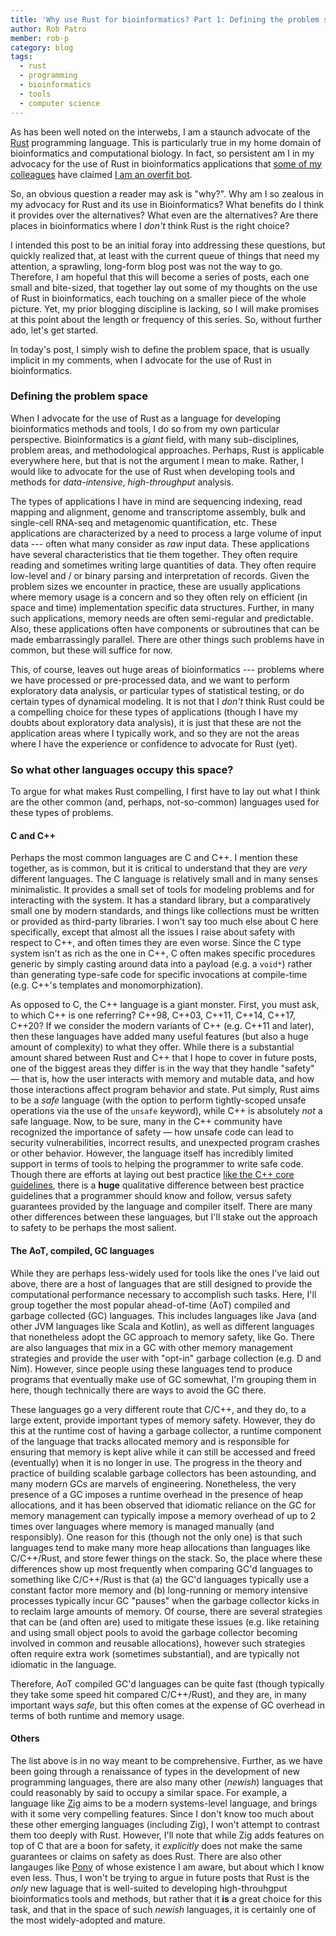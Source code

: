 ```yaml
---
title: 'Why use Rust for bioinformatics? Part 1: Defining the problem space.'
author: Rob Patro
member: rob-p
category: blog
tags:
  - rust
  - programming
  - bioinformatics
  - tools
  - computer science
---
```


As has been well noted on the interwebs, I am a staunch advocate of the [Rust](https://www.rust-lang.org) 
programming language.  This is particularly true in my home domain of bioinformatics and computational biology.
In fact, so persistent am I in my advocacy for the use of Rust in bioinformatics applications that [some of my colleagues](https://kamimrcht.github.io/webpage/)
have claimed [I am an overfit bot](https://twitter.com/CamilleMrcht/status/1522609312006344705?s=20&t=xH6INShi5gwSSHIZlqfoDw).

So, an obvious question a reader may ask is "why?".  Why am I so zealous in my advocacy for Rust and its use in 
Bioinformatics?  What benefits do I think it provides over the alternatives? What even are the alternatives? 
Are there places in bioinformatics where I *don't* think Rust is the right choice?

I intended this post to be an initial foray into addressing these questions, but quickly realized that, at least with 
the current queue of things that need my attention, a sprawling, long-form blog post was not the way to go.
Therefore, I am hopeful that this will become a series of posts, each one small and bite-sized, that together 
lay out some of my thoughts on the use of Rust in bioinformatics, each touching on a smaller piece of the whole 
picture. Yet, my prior blogging discipline is lacking, so I will make promises at this point about the length or 
frequency of this series.  So, without further ado, let's get started.

In today's post, I simply wish to define the problem space, that is usually implicit in my comments, when I advocate
for the use of Rust in bioinformatics.

### Defining the problem space

When I advocate for the use of Rust as a language for developing bioinformatics methods and tools, I do so from my own
particular perspective. Bioinformatics is a *giant* field, with many sub-disciplines, problem areas, and methodological
approaches.  Perhaps, Rust is applicable everywhere here, but that is not the argument I mean to make.  Rather, I would like 
to advocate for the use of Rust when developing tools and methods for *data-intensive*, *high-throughput* analysis.  

The types of applications I have in mind are sequencing indexing, read mapping and alignment, genome and transcriptome assembly, bulk and
single-cell RNA-seq and metagenomic quantification, etc.  These applications are characterized by a need to process a large volume 
of input data --- often what many consider as *raw* input data. These applications have several characteristics that tie them together.
They often require reading and sometimes writing large quantities of data.  They often require low-level and / or binary parsing and 
interpretation of records.  Given the problem sizes we encounter in practice, these are usually applications where memory usage is a 
concern and so they often rely on efficient (in space and time) implementation specific data structures.  Further, in many such applications,
memory needs are often semi-regular and predictable.  Also, these applications often have components or subroutines that 
can be made embarrassingly parallel.  There are other things such problems have in common, but these will suffice for now.

This, of course, leaves out huge areas of bioinformatics --- problems where we have processed or pre-processed data, and we want to perform 
exploratory data analysis, or particular types of statistical testing, or do certain types of dynamical modeling.  It is not that I *don't*
think Rust could be a compelling choice for these types of applications (though I have my doubts about exploratory data analysis), it is just 
that these are not the application areas where I typically work, and so they are not the areas where I have the experience or confidence 
to advocate for Rust (yet).

### So what other languages occupy this space?

To argue for what makes Rust compelling, I first have to lay out what I think are the other common (and, perhaps, not-so-common) languages
used for these types of problems.  

#### C and C++

Perhaps the most common languages are C and C++.  I mention these together, as is common, but it is 
critical to understand that they are *very* different languages.  The C language is relatively small and in many senses minimalistic. It
provides a small set of tools for modeling problems and for interacting with the system. It has a standard library, but a comparatively 
small one by modern standards, and things like collections must be written or provided as third-party libraries. I won't say too much 
else about C here specifically, except that almost all the issues I raise about safety with respect to C++, and often times they are
even worse.  Since the C type system isn't as rich as the one in C++, C often makes specific procedures generic by simply casting around 
data into a payload (e.g. a `void*`) rather than generating type-safe code for specific invocations at compile-time (e.g. C++'s templates 
and monomorphization).

As opposed to C, the C++ language is a giant monster.  First, you must ask, to which C++ is one referring? C++98, C++03, C++11, C++14, C++17, C++20?
If we consider the modern variants of C++ (e.g. C++11 and later), then these languages have added many useful features (but also a huge amount of 
complexity) to what they offer.  While there is a substantial amount shared between Rust and C++ that I hope to cover in future posts, one of the 
biggest areas they differ is in the way that they handle "safety" — that is, how the user interacts with memory and mutable data, and how those 
interactions affect program behavior and state. Put simply, Rust aims to be a *safe* language (with the option to perform tightly-scoped 
unsafe operations via the use of the `unsafe` keyword), while C++ is absolutely *not* a safe language.  Now, to be sure, many in the C++ 
community have recognized the importance of safety — how unsafe code can lead to security vulnerabilities, incorrect results, and unexpected 
program crashes or other behavior.  However, the language itself has incredibly limited support in terms of tools to helping the programmer 
to write safe code. Though there are efforts at laying out best practice [like the C++ core guidelines](https://isocpp.github.io/CppCoreGuidelines/CppCoreGuidelines),
there is a **huge** qualitative difference between best practice guidelines that a programmer should know and follow, versus safety guarantees
provided by the language and compiler itself.  There are many other differences between these languages, but I'll stake out the approach to 
safety to be perhaps the most salient.

#### The AoT, compiled, GC languages

While they are perhaps less-widely used for tools like the ones I've laid out above, there are a host of languages that are still designed 
to provide the computational performance necessary to accomplish such tasks. Here, I'll group together the most popular ahead-of-time (AoT) 
compiled and garbage collected (GC) languages.  This includes languages like Java (and other JVM languages like Scala and Kotlin), as well as 
different languages that nonetheless adopt the GC approach to memory safety, like Go. There are also languages that mix in a GC with other memory management strategies and provide the user with "opt-in" garbage collection 
(e.g. D and Nim).  However, since people using these languages tend to produce programs that eventually make use of GC somewhat,  I'm grouping them in here,
though technically there are ways to avoid the GC there.

These languages go a very different route that C/C++, and they do, to a large extent, provide important types of memory safety. However, they 
do this at the runtime cost of having a garbage collector, a runtime component of the language that tracks allocated memory and is responsible 
for ensuring that memory is kept alive while it can still be accessed and freed (eventually) when it is no longer in use.  The progress in the 
theory and practice of building scalable garbage collectors has been astounding, and many modern GCs are marvels of engineering. Nonetheless, 
the very presence of a GC imposes a runtime overhead in the presence of heap allocations, and it has been observed that idiomatic reliance on 
the GC for memory management can typically impose a memory overhead of up to 2 times over languages where memory is managed manually (and 
responsibly).  One reason for this (though not the only one) is that such languages tend to make many more heap allocations than languages 
like C/C++/Rust, and store fewer things on the stack. So, the place where these differences show up most frequently when comparing GC'd languages to something like C/C++/Rust is that (a) the 
GC'd languages typically use a constant factor more memory and (b) long-running or memory intensive processes typically incur GC "pauses" 
when the garbage collector kicks in to reclaim large amounts of memory.  Of course, there are several strategies that can be (and often are)
used to mitigate these issues (e.g. like retaining and using small object pools to avoid the garbage collector becoming involved in common and 
reusable allocations), however such strategies often require extra work (sometimes substantial), and are typically not idiomatic in the language.

Therefore, AoT compiled GC'd languages can be quite fast (though typically they take some speed hit compared C/C++/Rust), and they are, in many 
important ways *safe*, but this often comes at the expense of GC overhead in terms of both runtime and memory usage.

#### Others 

The list above is in no way meant to be comprehensive. Further, as we have been going through a renaissance of types in the development of new 
programming languages, there are also many other (*newish*) languages that could reasonably by said to occupy a similar space. For example, a language 
like [Zig](https://ziglang.org/) aims to be a modern systems-level language, and brings with it some very compelling features.  Since I don't know too much 
about these other emerging languages (including Zig), I won't attempt to contrast them too deeply with Rust.  However, I'll note that while Zig adds features 
on top of C that are a boon for safety, it *explicitly* does not make the same guarantees or claims on safety as does Rust.  There are also other langauges 
like [Pony](https://www.ponylang.io/) of whose existence I am aware, but about which I know even less.  Thus, I won't be trying to argue in future posts that 
Rust is the *only* new laguage that is well-suited to developing high-throuhgput bioinformatics tools and methods, but rather that it **is** a great choice 
for this task, and that in the space of such *newish* languages, it is certainly one of the most widely-adopted and mature.

